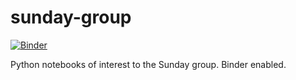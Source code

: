 # sunday-group
[![Binder](http://mybinder.org/badge_logo.svg)](http://mybinder.org/v2/gh/binder-examples/conda_environment/master?filepath=index.ipynb)

Python notebooks of interest to the Sunday group. Binder enabled.
